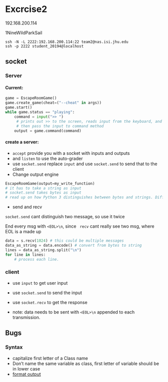 # Excrcise2

192.168.200.114

1NineWildParkSail

```
ssh -N -L 2222:192.168.200.114:22 team2@nas.isi.jhu.edu
ssh -p 2222 student_20194@localhost
```

## socket

### Server

#### Current:

```python
game = EscapeRoomGame()
game.create_game(cheat=("--cheat" in args))
game.start()
while game.status == "playing":
    command = input(">> ")
     # prints out >> to the screen, reads input from the keyboard, and returns it
     # then pass the input to command method
    output = game.command(command)
```

#### create a server:

*  `accept`  provide you with a socket with inputs and outputs
* and `listen` to use the auto-grader
* use `socket.send` replace `input` and use `socket.send` to send that to the client
* Change output engine

```python
EscapeRoomGame(output=my_write_function)
# it has to take a string as input
# socket.send takes bytes as input
# read up on how Python 3 distinguishes between bytes and strings. Diff from Python 2.
```

* send and recv

`socket.send` cant distinguish two message, so use it twice

End every msg with `<EOL>\n`,  since	` recv`  cant really see two msg, where EOL is a made up

```python
data = s.recv(1024) # this could be multiple messages
data_as_string = data.encode() # convert from bytes to string
lines = data_as_string.split("\n")
for line in lines:
    # process each line.
```

### client

* use `input` to get user input 
* use `socket.send` to send the input
* use `socket.recv` to get the response

* note: data needs to be sent with `<EOL>\n` appended to each transmission.



## Bugs

### Syntax

* capitalize first letter of a Class name
* Don’t name the same variable as class, first letter of variable should be in lower case
* [format output](https://www.geeksforgeeks.org/python-output-formatting/)









